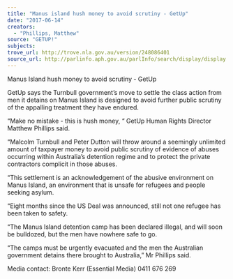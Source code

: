```yaml
---
title: "Manus island hush money to avoid scrutiny - GetUp"
date: "2017-06-14"
creators:
  - "Phillips, Matthew"
source: "GETUP!"
subjects:
trove_url: http://trove.nla.gov.au/version/248086401
source_url: http://parlinfo.aph.gov.au/parlInfo/search/display/display.w3p;query=Id%3A%22media/pressrel/5337199%22
---
```


 

 

 

 

 Manus Island hush money to avoid scrutiny - GetUp    

 GetUp says the Turnbull government’s move to settle the class action from men it detains on  Manus Island is designed to avoid further public scrutiny of the appalling treatment they have  endured.    

 “Make no mistake - this is hush money, “ GetUp Human Rights Director Matthew Phillips  said.    

 “Malcolm Turnbull and Peter Dutton will throw around a seemingly unlimited amount of  taxpayer money to avoid public scrutiny of evidence of abuses occurring within Australia’s  detention regime and to protect the private contractors complicit in those abuses.     

 “This settlement is an acknowledgement of the abusive environment on Manus Island, an  environment that is unsafe for refugees and people seeking asylum.     

 “Eight months since the US Deal was announced, still not one refugee has been taken to  safety.     

 “The Manus Island detention camp has been declared illegal, and will soon be bulldozed, but  the men have nowhere safe to go.    

 “The camps must be urgently evacuated and the men the Australian government detains  there brought to Australia,” Mr Phillips said.    

 Media contact: Bronte Kerr (Essential Media) 0411 676 269 

 

 

